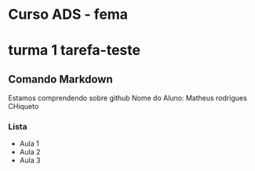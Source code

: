 # Curso ADS - fema
# turma 1 tarefa-teste 
## Comando Markdown

Estamos comprendendo sobre github
Nome do Aluno: Matheus rodrigues CHiqueto

### Lista
- Aula 1 
- Aula 2
- Aula 3
